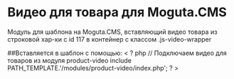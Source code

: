 # Видео для товара для Moguta.CMS

Модуль для шаблона на Moguta.CMS, вставляющий видео товара 
из строковой хар-ки с id 117 в контейнер с классом .js-video-wrapper

##Вставляется в шаблон с помощью:
< ? php
// Подключаем видео для товаров из модуля product-video
include PATH_TEMPLATE.'/modules/product-video/index.php'; ? >
